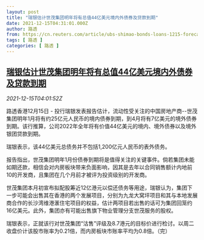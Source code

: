 ```yaml
---
layout: post
title: "瑞银估计世茂集团明年将有总值44亿美元境内外债券及贷款到期"
date: 2021-12-15T04:31:01.000Z
author: 路透
from: https://cn.reuters.com/article/ubs-shimao-bonds-loans-1215-forecast-wed-idCNKBS2IU098
tags: [ 路透 ]
categories: [ 路透 ]
---
```

<!--1639542661000-->
[瑞银估计世茂集团明年将有总值44亿美元境内外债券及贷款到期](https://cn.reuters.com/article/ubs-shimao-bonds-loans-1215-forecast-wed-idCNKBS2IU098)
------

<div>
<div><i>2021-12-15T04:01:52Z</i></div><p>路透香港12月15日 - 投行瑞银发表报告估计，流动性受关注的中国房地产商--世茂集团明年1月将有约25亿元人民币的境内债券到期，到4月将有7亿美元的境外债券到期。该行推算，公司2022年全年将有价值44亿美元的境内、境外债券以及境外银团贷款到期。</p><p>瑞银表示，该44亿美元总债务并不包括1,200亿元人民币的表外债务。</p><p>报告指出，世茂集团明年1月份债券到期将是值得关注的关键事件。倘若集团未能如期还款，相信会对内房板块带来负面影响，因其是去年以合同销售额计内地前10的开发商，且集团在几个月前才被评为投资级别的开发商。</p><p>世茂集团本月初宣布拟配股筹近12亿港元以偿还债务等用途，瑞银认为，集团下一步可能会出售其在香港的两个发展项目，分别为九龙大窝坪项目和其与本地发展商合作的长沙湾维港滙住宅项目的权益，估计两项目若出售的话可为集团回笼约16亿美元。此外，集团亦有可能出售旗下物业管理分支世茂服务的股权。</p><p>瑞银表示，正就该行对世茂集团“沽售”评级及8.7港元的目标价进行检讨。以周二收盘价计该股市账率为0.21倍，而内房板块市账率平均为0.8倍。（完）</p>
</div>
